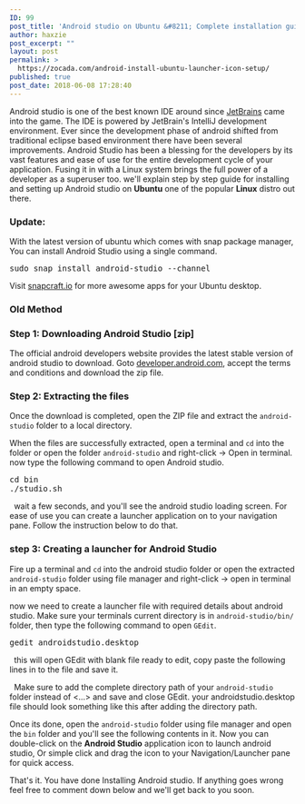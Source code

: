 ```yaml
---
ID: 99
post_title: 'Android studio on Ubuntu &#8211; Complete installation guide'
author: haxzie
post_excerpt: ""
layout: post
permalink: >
  https://zocada.com/android-install-ubuntu-launcher-icon-setup/
published: true
post_date: 2018-06-08 17:28:40
---
```

Android studio is one of the best known IDE around since <a href="https://ww.jetbrains.com" target="_blank" rel="noopener">JetBrains</a> came into the game. The IDE is powered by JetBrain's IntelliJ development environment. Ever since the development phase of android shifted from traditional eclipse based environment there have been several improvements. Android Studio has been a blessing for the developers by its vast features and ease of use for the entire development cycle of your application. Fusing it in with a Linux system brings the full power of a developer as a superuser too. we'll explain step by step guide for installing and setting up Android studio on <strong>Ubuntu</strong> one of the popular <strong>Linux</strong> distro out there.

<h3>Update:</h3>
<p>
With the latest version of ubuntu which comes with snap package manager, You can install Android Studio using a single command.
<pre class="EnlighterJSRAW" data-enlighter-language="shell">
sudo snap install android-studio --channel 
</pre>
Visit <a href="https://snapcraft.io/store" rel="noopener" target="_blank">snapcraft.io</a> for more awesome apps for your Ubuntu desktop.

</p>

<h3>Old Method</h3>
<h3>Step 1: Downloading Android Studio [zip]</h3>
The official android developers website provides the latest stable version of android studio to download. Goto <a href="https://developer.android.com/studio/index.html" target="_blank" rel="noopener">developer.android.com</a>, accept the terms and conditions and download the zip file.

<h3>Step 2: Extracting the files</h3>
Once the download is completed, open the ZIP file and extract the <code>android-studio</code> folder to a local directory.

When the files are successfully extracted, open a terminal and <code>cd</code> into the folder or open the folder <code>android-studio</code> and right-click -&gt; Open in terminal. now type the following command to open Android studio.
<pre class="EnlighterJSRAW" data-enlighter-language="shell">cd bin
./studio.sh</pre>
&nbsp;
wait a few seconds, and you'll see the android studio loading screen. For ease of use you can create a launcher application on to your navigation pane. Follow the instruction below to do that.

<h3>step 3: Creating a launcher for Android Studio</h3>

Fire up a terminal and <code>cd</code> into the android studio folder or open the extracted <code>android-studio</code> folder using file manager and right-click -> open in terminal in an empty space.

now we need to create a launcher file with required details about android studio. Make sure your terminals current directory is in <code>android-studio/bin/</code> folder, then type the following command to open <code>GEdit</code>.
<pre class="EnlighterJSRAW" data-enlighter-language="shell">gedit androidstudio.desktop</pre>
&nbsp;
this will open GEdit with blank file ready to edit, copy paste the following lines in to the file and save it.

<script src="https://gist.github.com/haxzie/21126332898492f5316a86ff1d7d04e5.js"></script>
&nbsp;
Make sure to add the complete directory path of your <code>android-studio</code> folder instead of <...> and save and close GEdit.
your androidstudio.desktop file should look something like this after adding the directory path.


Once its done, open the <code>android-studio</code> folder using file manager and open the <code>bin</code> folder and you'll see the following contents in it. Now you can double-click on the <strong>Android Studio</strong> application icon to launch android studio, Or simple click and drag the icon to your Navigation/Launcher pane for quick access.


That's it. You have done Installing Android studio. If anything goes wrong feel free to comment down below and we'll get back to you soon.